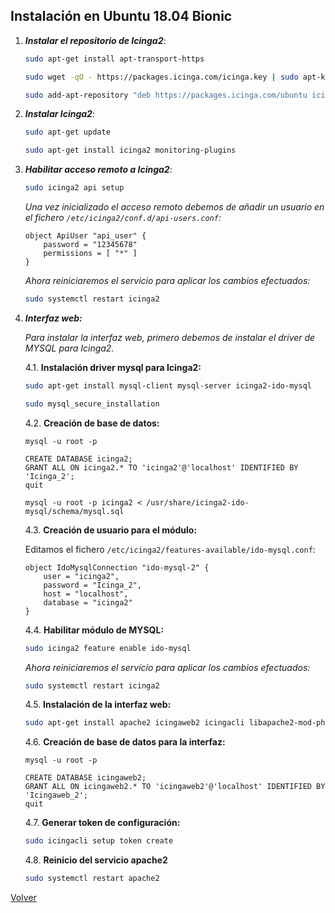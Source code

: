 ## Instalación en Ubuntu 18.04 Bionic

1. ***Instalar el repositorio de Icinga2***:

    ```bash
    sudo apt-get install apt-transport-https

    sudo wget -qO - https://packages.icinga.com/icinga.key | sudo apt-key add -

    sudo add-apt-repository "deb https://packages.icinga.com/ubuntu icinga-bionic main"
    ```

2. ***Instalar Icinga2***:

    ```bash
    sudo apt-get update

    sudo apt-get install icinga2 monitoring-plugins
    ```

3. ***Habilitar acceso remoto a Icinga2***:

    ```bash
    sudo icinga2 api setup
    ```

    *Una vez inicializado el acceso remoto debemos de añadir un usuario en el fichero `/etc/icinga2/conf.d/api-users.conf`:*

    ```
    object ApiUser "api_user" {
        password = "12345678"
        permissions = [ "*" ]
    }
    ```

    *Ahora reiniciaremos el servicio para aplicar los cambios efectuados:*

    ```bash
    sudo systemctl restart icinga2
    ```

4. ***Interfaz web:***

    *Para instalar la interfaz web, primero debemos de instalar el driver de MYSQL para Icinga2.*

    4.1. **Instalación driver mysql para Icinga2:**
    
    ```bash
    sudo apt-get install mysql-client mysql-server icinga2-ido-mysql
    
    sudo mysql_secure_installation
    ```
    
    4.2. **Creación de base de datos:**
    
    ```
    mysql -u root -p

    CREATE DATABASE icinga2;
    GRANT ALL ON icinga2.* TO 'icinga2'@'localhost' IDENTIFIED BY 'Icinga_2';
    quit
    ```
    ```
    mysql -u root -p icinga2 < /usr/share/icinga2-ido-mysql/schema/mysql.sql
    ```
    
    4.3. **Creación de usuario para el módulo:**
    
    Editamos el fichero `/etc/icinga2/features-available/ido-mysql.conf`:
    
    ```
    object IdoMysqlConnection "ido-mysql-2" {
        user = "icinga2",
        password = "Icinga_2",
        host = "localhost",
        database = "icinga2"
    }
    ```
    
    4.4. **Habilitar módulo de MYSQL:**
    
    ```bash
    sudo icinga2 feature enable ido-mysql
    ```
    
    *Ahora reiniciaremos el servicio para aplicar los cambios efectuados:*

    ```bash
    sudo systemctl restart icinga2
    ```
    
    4.5. **Instalación de la interfaz web:**
    
    ```bash
    sudo apt-get install apache2 icingaweb2 icingacli libapache2-mod-php
    ```
    
    4.6. **Creación de base de datos para la interfaz:**
    
    ```
    mysql -u root -p

    CREATE DATABASE icingaweb2;
    GRANT ALL ON icingaweb2.* TO 'icingaweb2'@'localhost' IDENTIFIED BY 'Icingaweb_2';
    quit
    ```
    
    4.7. **Generar token de configuración:**
    
    ```bash
    sudo icingacli setup token create
    ```
    
    4.8. **Reinicio del servicio apache2**

    ```bash
    sudo systemctl restart apache2
    ```
    
[Volver](index.md)